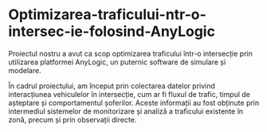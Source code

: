 # Optimizarea-traficului-ntr-o-intersec-ie-folosind-AnyLogic

Proiectul nostru a avut ca scop optimizarea traficului într-o intersecție prin utilizarea platformei AnyLogic, un puternic software de simulare și modelare.

În cadrul proiectului, am început prin colectarea datelor privind interacțiunea vehiculelor în intersecție, cum ar fi fluxul de trafic, timpul de așteptare și comportamentul șoferilor. Aceste informații au fost obținute prin intermediul sistemelor de monitorizare și analiză a traficului existente în zonă, precum și prin observații directe.

